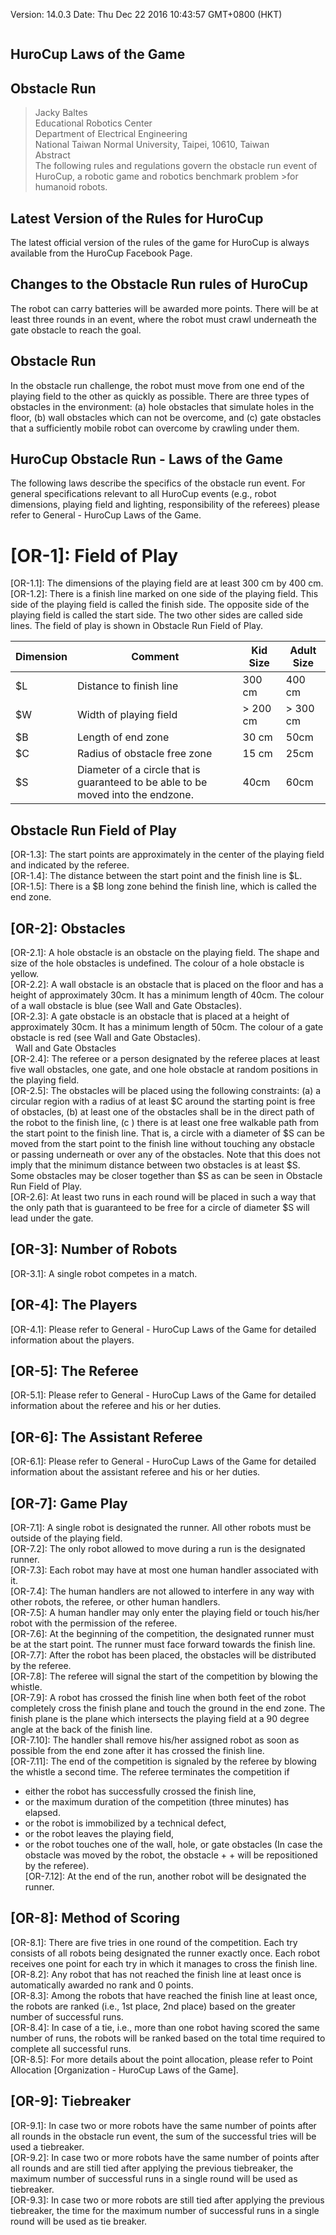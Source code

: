 Version: 14.0.3 Date: Thu Dec 22 2016 10:43:57 GMT+0800 (HKT)

![]()  
## HuroCup Laws of the Game  
## Obstacle Run

>Jacky Baltes  
>Educational Robotics Center  
>Department of Electrical Engineering  
>National Taiwan Normal University, Taipei, 10610, Taiwan  
>![]()  
>Abstract  
>The following rules and regulations govern the obstacle run event of HuroCup, a robotic game and robotics benchmark problem >for humanoid robots.

## Latest Version of the Rules for HuroCup  
The latest official version of the rules of the game for HuroCup is always available from the HuroCup Facebook Page.

## Changes to the Obstacle Run rules of HuroCup 
The robot can carry batteries will be awarded more points.  There will be at least three rounds in an event, where the robot must crawl underneath the gate obstacle to reach the goal. 

## Obstacle Run
In the obstacle run challenge, the robot must move from one end of the playing field to the other as quickly as possible. There are three types of obstacles in the environment: (a) hole obstacles that simulate holes in the floor, (b) wall obstacles which can not be overcome, and (c) gate obstacles that a sufficiently mobile robot can overcome by crawling under them.

## HuroCup Obstacle Run - Laws of the Game
The following laws describe the specifics of the obstacle run event. For general specifications relevant to all HuroCup events (e.g., robot dimensions, playing field and lighting, responsibility of the referees) please refer to General - HuroCup Laws of the Game.

# [OR-1]: Field of Play  
[OR-1.1]: The dimensions of the playing field are at least 300 cm by 400 cm.  
[OR-1.2]: There is a finish line marked on one side of the playing field. This side of the playing field is called the finish side. The opposite side of the playing field is called the start side. The two other sides are called side lines. The field of play is shown in Obstacle Run Field of Play.  
![]()  

| Dimension| Comment | Kid Size| Adult Size|
| --- | --- | --- | --- |
|$L|Distance to finish line|300 cm|400 cm|
|$W|Width of playing field|> 200 cm|> 300 cm
|$B|Length of end zone|30 cm|50cm
|$C|Radius of obstacle free zone|15 cm|25cm
|$S|Diameter of a circle that is guaranteed to be able to be moved into the endzone.|40cm|60cm  

## Obstacle Run Field of Play  
[OR-1.3]: The start points are approximately in the center of the playing field and indicated by the referee.  
[OR-1.4]: The distance between the start point and the finish line is $L.  
[OR-1.5]: There is a $B long zone behind the finish line, which is called the end zone.  

## [OR-2]: Obstacles  
[OR-2.1]: A hole obstacle is an obstacle on the playing field. The shape and size of the hole obstacles is undefined. The colour of a hole obstacle is yellow.  
[OR-2.2]: A wall obstacle is an obstacle that is placed on the floor and has a height of approximately 30cm. It has a minimum length of 40cm. The colour of a wall obstacle is blue (see Wall and Gate Obstacles).  
[OR-2.3]: A gate obstacle is an obstacle that is placed at a height of approximately 30cm. It has a minimum length of 50cm. The colour of a gate obstacle is red (see Wall and Gate Obstacles).  
![]() ![]()
Wall and Gate Obstacles  
[OR-2.4]: The referee or a person designated by the referee places at least five wall obstacles, one gate, and one hole obstacle at random positions in the playing field.  
[OR-2.5]: The obstacles will be placed using the following constraints: (a) a circular region with a radius of at least $C around the starting point is free of obstacles, (b) at least one of the obstacles shall be in the direct path of the robot to the finish line, (c ) there is at least one free walkable path from the start point to the finish line. That is, a circle with a diameter of $S can be moved from the start point to the finish line without touching any obstacle or passing underneath or over any of the obstacles. Note that this does not imply that the minimum distance between two obstacles is at least $S. Some obstacles may be closer together than $S as can be seen in Obstacle Run Field of Play.  
[OR-2.6]: At least two runs in each round will be placed in such a way that the only path that is guaranteed to be free for a circle of diameter $S will lead under the gate.  

## [OR-3]: Number of Robots
[OR-3.1]: A single robot competes in a match.

## [OR-4]: The Players
[OR-4.1]: Please refer to General - HuroCup Laws of the Game for detailed information about the players.

## [OR-5]: The Referee
[OR-5.1]: Please refer to General - HuroCup Laws of the Game for detailed information about the referee and his or her duties.

## [OR-6]: The Assistant Referee
[OR-6.1]: Please refer to General - HuroCup Laws of the Game for detailed information about the assistant referee and his or her duties.

## [OR-7]: Game Play  
[OR-7.1]: A single robot is designated the runner. All other robots must be outside of the playing field.  
[OR-7.2]: The only robot allowed to move during a run is the designated runner.  
[OR-7.3]: Each robot may have at most one human handler associated with it.  
[OR-7.4]: The human handlers are not allowed to interfere in any way with other robots, the referee, or other human handlers.  
[OR-7.5]: A human handler may only enter the playing field or touch his/her robot with the permission of the referee.  
[OR-7.6]: At the beginning of the competition, the designated runner must be at the start point. The runner must face forward towards the finish line.  
[OR-7.7]: After the robot has been placed, the obstacles will be distributed by the referee.  
[OR-7.8]: The referee will signal the start of the competition by blowing the whistle.  
[OR-7.9]: A robot has crossed the finish line when both feet of the robot completely cross the finish plane and touch the ground in the end zone. The finish plane is the plane which intersects the playing field at a 90 degree angle at the back of the finish line.  
[OR-7.10]: The handler shall remove his/her assigned robot as soon as possible from the end zone after it has crossed the finish line.  
[OR-7.11]: The end of the competition is signaled by the referee by blowing the whistle a second time. The referee terminates the competition if  
+ either the robot has successfully crossed the finish line,
+ or the maximum duration of the competition (three minutes) has elapsed.
+ or the robot is immobilized by a technical defect,
+ or the robot leaves the playing field,
+ or the robot touches one of the wall, hole, or gate obstacles (In case the obstacle was moved by the robot, the obstacle + + will be repositioned by the referee).  
[OR-7.12]: At the end of the run, another robot will be designated the runner.  

## [OR-8]: Method of Scoring
[OR-8.1]: There are five tries in one round of the competition. Each try consists of all robots being designated the runner exactly once. Each robot receives one point for each try in which it manages to cross the finish line.  
[OR-8.2]: Any robot that has not reached the finish line at least once is automatically awarded no rank and 0 points.  
[OR-8.3]: Among the robots that have reached the finish line at least once, the robots are ranked (i.e., 1st place, 2nd place) based on the greater number of successful runs.  
[OR-8.4]: In case of a tie, i.e., more than one robot having scored the same number of runs, the robots will be ranked based on the total time required to complete all successful runs.  
[OR-8.5]: For more details about the point allocation, please refer to Point Allocation [Organization - HuroCup Laws of the Game].  

## [OR-9]: Tiebreaker  
[OR-9.1]: In case two or more robots have the same number of points after all rounds in the obstacle run event, the sum of the successful tries will be used a tiebreaker.  
[OR-9.2]: In case two or more robots have the same number of points after all rounds and are still tied after applying the previous tiebreaker, the maximum number of successful runs in a single round will be used as tiebreaker.  
[OR-9.3]: In case two or more robots are still tied after applying the previous tiebreaker, the time for the maximum number of successful runs in a single round will be used as tie breaker.  


